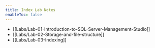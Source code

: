 ```yaml
---
title: Index Lab Notes
enableToc: false
---
```

- [[Labs/Lab-01-Introduction-to-SQL-Server-Management-Studio]]
- [[Labs/Lab-02-Storage-and-file-structure]]
- [[Labs/Lab-03-Indexing]]

